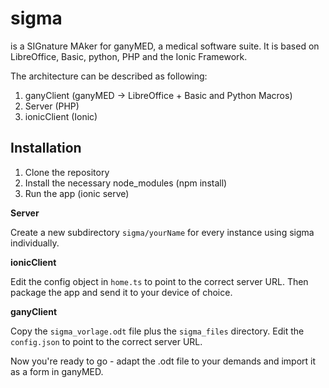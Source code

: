 # sigma
is a SIGnature MAker for ganyMED, a medical software suite. It is based on LibreOffice, Basic, python, PHP and the Ionic Framework.

The architecture can be described as following:

1. ganyClient (ganyMED -> LibreOffice + Basic and Python Macros)
2. Server (PHP)
3. ionicClient (Ionic)

## Installation
1. Clone the repository
2. Install the necessary node_modules (npm install)
3. Run the app (ionic serve)

**Server**

Create a new subdirectory `sigma/yourName` for every instance using sigma individually.

**ionicClient**

Edit the config object in `home.ts` to point to the correct server URL.
Then package the app and send it to your device of choice.

**ganyClient**

Copy the `sigma_vorlage.odt` file plus the `sigma_files` directory.
Edit the `config.json` to point to the correct server URL.

Now you're ready to go - adapt the .odt file to your demands and import it as a form in ganyMED.
